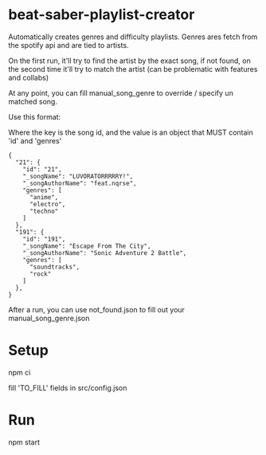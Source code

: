 # beat-saber-playlist-creator

Automatically creates genres and difficulty playlists. Genres ares fetch from the spotify api and are tied to artists.

On the first run, it'll try to find the artist by the exact song, if not found, on the second time it'll try to match the artist (can be problematic with features and collabs)

At any point, you can fill manual_song_genre to override / specify un matched song.

Use this format: 

Where the key is the song id, and the value is an object that MUST contain 'id' and 'genres'


```
{
  "21": {
    "id": "21",
    "_songName": "LUVORATORRRRRY!",
    "_songAuthorName": "feat.nqrse",
    "genres": [
      "anime",
      "electro",
      "techno"
    ]
  },
  "191": {
    "id": "191",
    "_songName": "Escape From The City",
    "_songAuthorName": "Sonic Adventure 2 Battle",
    "genres": [
      "soundtracks",
      "rock"
    ]
  },
}
```

After a run, you can use not_found.json to fill out your manual_song_genre.json

# Setup

npm ci

fill 'TO_FILL' fields in src/config.json

# Run

npm start
